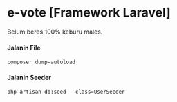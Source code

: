 # e-vote [Framework Laravel]
Belum beres 100% keburu males.
<h4>Jalanin File</h4>
<code>composer dump-autoload</code>
<h4>Jalanin Seeder</h4>
<code>php artisan db:seed --class=UserSeeder</code>
